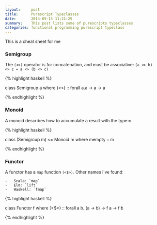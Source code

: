 ```yaml
---
layout:     post
title:      Purescript Typeclasses
date:       2014-09-15 11:21:29
summary:    This post lists some of purescripts typeclasses
categories: functional programming purescript typeclass
---
```


This is a cheat sheet for me

### Semigroup

The `(<>)` operator is for concatenation, and must be associative: `(a <> b) <> c = a <> (b <> c)`

{% highlight haskell %}

class Semigroup a where
    (<>) :: forall a.a -> a -> a

{% endhighlight %}

### Monoid
A monoid describes how to accumulate a result with the type `m`

{% highlight haskell %}

class (Semigroup m) <= Monoid m where
    mempty :: m

{% endhighlight %}

### Functor

A functor has a `map` function `(<$>)`.
Other names i've found:

    -   Scala: `map`
    -   Elm: `lift`
    -   Haskell: `fmap`


{% highlight haskell %}

class Functor f where
    (<$>) :: forall a b. (a -> b) -> f a -> f b

{% endhighlight %}

